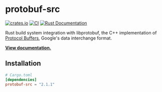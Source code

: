 # protobuf-src

[![crates.io](https://img.shields.io/crates/v/protobuf-src.svg)](https://crates.io/crates/protobuf-src)
[![CI](https://github.com/MaterializeInc/rust-protobuf-native/workflows/CI/badge.svg)](https://github.com/MaterializeInc/rust-protobuf-native/actions?query=workflow%3ACI+branch%3Amaster)
[![Rust Documentation](https://img.shields.io/badge/api-rustdoc-blue.svg)][docs]

Rust build system integration with libprotobuf, the C++ implementation of
[Protocol Buffers], Google's data interchange format.

**[View documentation.][docs]**

## Installation

```toml
# Cargo.toml
[dependencies]
protobuf-src = "2.1.1"
```

[docs]: https://docs.rs/protobuf-src/2.1.1/protobuf_src
[Protocol Buffers]: https://github.com/google/protobuf
